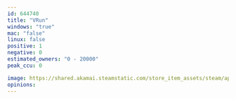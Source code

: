 ```yaml
---
id: 644740
title: "VRun"
windows: "true"
mac: "false"
linux: false
positive: 1
negative: 0
estimated_owners: "0 - 20000"
peak_ccu: 0

image: https://shared.akamai.steamstatic.com/store_item_assets/steam/apps/644740/header.jpg?t=1496396057
opinions:
---
```

